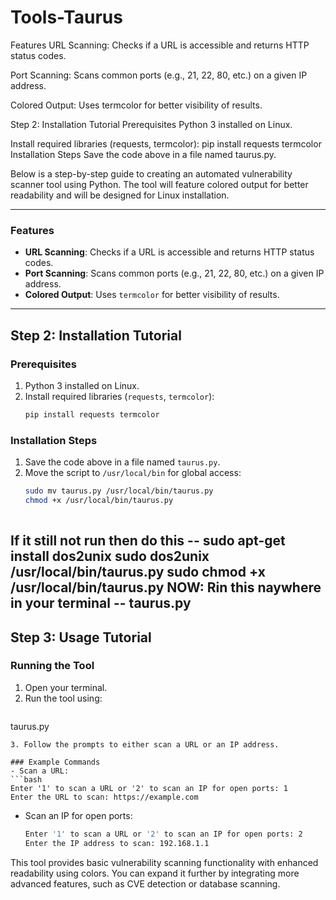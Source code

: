 # Tools-Taurus

Features
URL Scanning: Checks if a URL is accessible and returns HTTP status codes.

Port Scanning: Scans common ports (e.g., 21, 22, 80, etc.) on a given IP address.

Colored Output: Uses termcolor for better visibility of results.

Step 2: Installation Tutorial
Prerequisites
Python 3 installed on Linux.

Install required libraries (requests, termcolor):
pip install requests termcolor
Installation Steps
Save the code above in a file named taurus.py.

Below is a step-by-step guide to creating an automated vulnerability scanner tool using Python. The tool will feature colored output for better readability and will be designed for Linux installation.

---

### Features
- **URL Scanning**: Checks if a URL is accessible and returns HTTP status codes.
- **Port Scanning**: Scans common ports (e.g., 21, 22, 80, etc.) on a given IP address.
- **Colored Output**: Uses `termcolor` for better visibility of results.

---

## **Step 2: Installation Tutorial**

### Prerequisites
1. Python 3 installed on Linux.
2. Install required libraries (`requests`, `termcolor`):
   ```bash
   pip install requests termcolor
   ```

### Installation Steps
1. Save the code above in a file named `taurus.py`.
2. Move the script to `/usr/local/bin` for global access:
   ```bash
   sudo mv taurus.py /usr/local/bin/taurus.py
   chmod +x /usr/local/bin/taurus.py
 

   ```
If it still not run then do this -- sudo apt-get install dos2unix
 sudo dos2unix /usr/local/bin/taurus.py
 sudo chmod +x /usr/local/bin/taurus.py
 NOW: Rin this naywhere in your terminal -- taurus.py
---

## **Step 3: Usage Tutorial**

### Running the Tool
1. Open your terminal.
2. Run the tool using:
   ```bash
  taurus.py
   ```
3. Follow the prompts to either scan a URL or an IP address.

### Example Commands
- Scan a URL:
  ```bash
  Enter '1' to scan a URL or '2' to scan an IP for open ports: 1
  Enter the URL to scan: https://example.com
  ```
- Scan an IP for open ports:
  ```bash
  Enter '1' to scan a URL or '2' to scan an IP for open ports: 2
  Enter the IP address to scan: 192.168.1.1
  ```


This tool provides basic vulnerability scanning functionality with enhanced readability using colors. You can expand it further by integrating more advanced features, such as CVE detection or database scanning.
